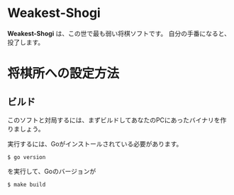 # Weakest-Shogi

**Weakest-Shogi** は、この世で最も弱い将棋ソフトです。
自分の手番になると、投了します。

# 将棋所への設定方法

## ビルド

このソフトと対局するには、まずビルドしてあなたのPCにあったバイナリを作りましょう。

実行するには、Goがインストールされている必要があります。

```
$ go version
```

を実行して、Goのバージョンが

```
$ make build
```